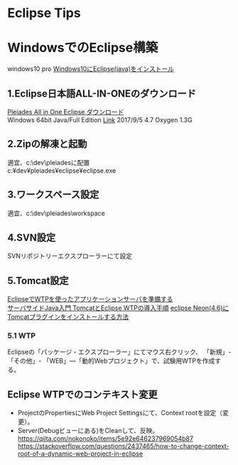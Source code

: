 Eclipse Tips
===

# WindowsでのEclipse構築
 windows10 pro
 [Windows10にEclipse(java)をインストール](http://windows.blogo.jp/programming/eclipse_java_install)
## 1.Eclipse日本語ALL-IN-ONEのダウンロード
[Pleiades All in One Eclipse ダウンロード](http://mergedoc.osdn.jp/)  
Windows 64bit Java/Full Edition [Link](http://ftp.jaist.ac.jp/pub/mergedoc/pleiades/4.7/pleiades-4.7.0-java-win-64bit-jre_20170628.zip) 2017/9/5 4.7 Oxygen 1.3G

## 2.Zipの解凍と起動
 適宜、c:\dev\pleiadesに配置  
 c:¥dev¥pleiades¥eclipse¥eclipse.exe

## 3.ワークスペース設定
 適宜、c:\dev\pleiades\workspace

## 4.SVN設定
 SVNリポジトリーエクスプローラーにて設定

## 5.Tomcat設定
[EclipseでWTPを使ったアプリケーションサーバを準備する](http://qiita.com/alpha_pz/items/57c574c622fdaba152ff)  
[サーバサイドJava入門 TomcatとEclipse WTPの導入手順](https://codezine.jp/article/detail/1287)
[eclipse Neon(4.6)にTomcatプラグインをインストールする方法](http://qiita.com/AkihikoOgata/items/bb22250e3096aa558170)

### 5.1 WTP
Eclipseの「パッケージ・エクスプローラー」にてマウス右クリック、
「新規」- 「その他」- 「WEB」―「動的Webプロジェクト」で、試験用WTPを作成する。


## Eclipse WTPでのコンテキスト変更
- ProjectのPropertiesにWeb Project Settingsにて、Context rootを設定（変更）。
- Server(Debugビューにある)をCleanして、反映。
https://qiita.com/nokonoko/items/5e92e646237969054b87
https://stackoverflow.com/questions/2437465/how-to-change-context-root-of-a-dynamic-web-project-in-eclipse
